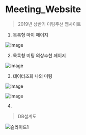 # Meeting_Website
> 2019년 상반기 미팅주선 웹사이트

1. 목록형 마이 페이지   

![image](https://user-images.githubusercontent.com/46700771/95044236-e4d9fc00-0719-11eb-81a3-e58eab37598e.png)   

2. 목록형 미팅 의상추천 페이지

![image](https://user-images.githubusercontent.com/46700771/95044296-076c1500-071a-11eb-954e-6ac231167401.png)   

3. 데이터조회 나의 미팅   

![image](https://user-images.githubusercontent.com/46700771/95044343-29fe2e00-071a-11eb-8d44-7a3bbbc129e6.png)   


![image](https://user-images.githubusercontent.com/46700771/95044395-45693900-071a-11eb-92ec-a1874fb262a3.png)   

4. 
> DB설계도   

![슬라이드1](https://user-images.githubusercontent.com/46700771/95044075-7eed7480-0719-11eb-9691-a7547343761d.JPG)
